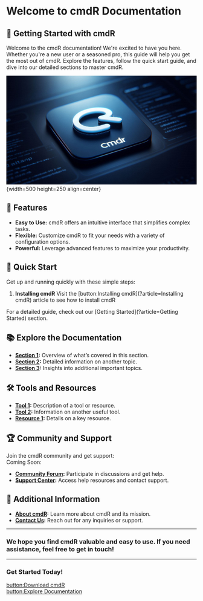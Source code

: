 # Welcome to cmdR Documentation

## 🚀 Getting Started with cmdR

Welcome to the cmdR documentation! We're excited to have you here. Whether you're a new user or a seasoned pro, this guide will help you get the most out of cmdR. Explore the features, follow the quick start guide, and dive into our detailed sections to master cmdR.

![cmdR Overview](/Design.jpeg){width=500 height=250 align=center}

## 🌟 Features

- **Easy to Use:** cmdR offers an intuitive interface that simplifies complex tasks.
- **Flexible:** Customize cmdR to fit your needs with a variety of configuration options.
- **Powerful:** Leverage advanced features to maximize your productivity.

## 🏁 Quick Start

Get up and running quickly with these simple steps:

1. **Installing cmdR** Visit the [button:Installing cmdR](?article=Installing cmdR) article to see how to install cmdR

For a detailed guide, check out our [Getting Started](?article=Getting Started) section.

## 📚 Explore the Documentation

- **[Section 1](?article=Section+1):** Overview of what’s covered in this section.
- **[Section 2](?article=Section+2):** Detailed information on another topic.
- **[Section 3](?article=Section+3):** Insights into additional important topics.

## 🛠️ Tools and Resources

- **[Tool 1](?article=Tool+1):** Description of a tool or resource.
- **[Tool 2](?article=Tool+2):** Information on another useful tool.
- **[Resource 1](?article=Resource+1):** Details on a key resource.

## 🏆 Community and Support

Join the cmdR community and get support:<br>
Coming Soon:
- **[Community Forum](?article=Community+Forum):** Participate in discussions and get help.
- **[Support Center](?article=Support+Center):** Access help resources and contact support.

## 🔗 Additional Information

- **[About cmdR](?article=About+cmdR):** Learn more about cmdR and its mission.
- **[Contact Us](?article=Contact+Us):** Reach out for any inquiries or support.

---

### We hope you find cmdR valuable and easy to use. If you need assistance, feel free to get in touch!

---

### Get Started Today!

[button:Download cmdR](#)  
[button:Explore Documentation](?article=Getting+Started)
